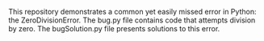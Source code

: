 This repository demonstrates a common yet easily missed error in Python: the ZeroDivisionError.  The bug.py file contains code that attempts division by zero.  The bugSolution.py file presents solutions to this error.